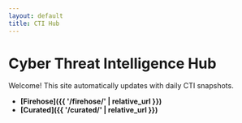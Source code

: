 ```yaml
---
layout: default
title: CTI Hub
---
```


# Cyber Threat Intelligence Hub

Welcome! This site automatically updates with daily CTI snapshots.

- **[Firehose]({{ '/firehose/' | relative_url }})**
- **[Curated]({{ '/curated/' | relative_url }})**
